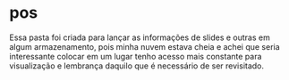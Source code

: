 # pos
Essa pasta foi criada para lançar as informações de slides e outras em algum armazenamento, pois minha nuvem estava cheia e achei que seria interessante colocar em um lugar tenho acesso mais constante para visualização e lembrança daquilo que é necessário de ser revisitado.
